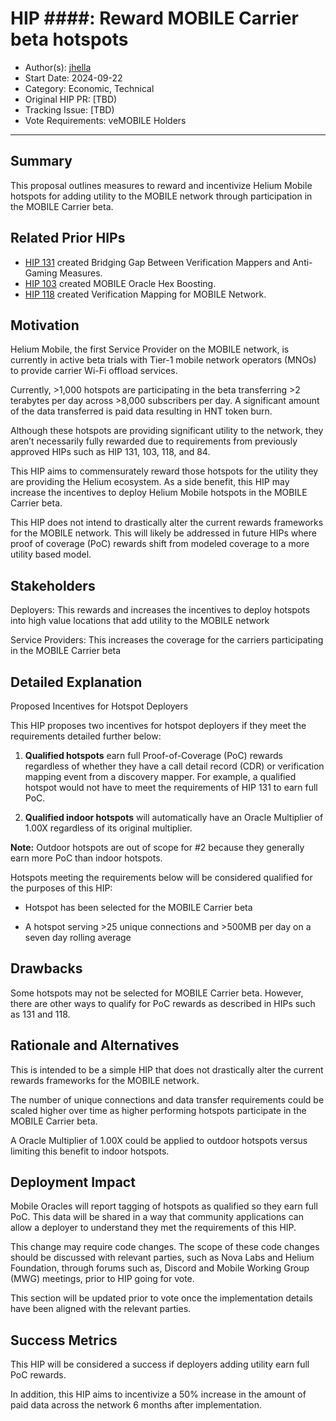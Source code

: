 # HIP ####: Reward MOBILE Carrier beta hotspots

- Author(s): [jhella](https://github.com/jhella)
- Start Date: 2024-09-22
- Category: Economic, Technical
- Original HIP PR: [TBD)
- Tracking Issue: [TBD)
- Vote Requirements: veMOBILE Holders

---

## Summary

This proposal outlines measures to reward and incentivize Helium Mobile hotspots for adding utility to the MOBILE network through participation in the MOBILE Carrier beta.

## Related Prior HIPs

- [HIP 131](https://github.com/helium/HIP/blob/main/0131-bridging-gap-between-verification-mappers-and-anti-gaming-measures.md) created  Bridging Gap Between Verification Mappers and Anti-Gaming Measures.
- [HIP 103](https://github.com/helium/HIP/blob/main/0103-oracle-hex-boosting.md) created MOBILE Oracle Hex Boosting.
- [HIP 118](https://github.com/helium/HIP/blob/main/0118-verification-mapping.md) created Verification Mapping for MOBILE Network.

## Motivation

Helium Mobile, the first Service Provider on the MOBILE network, is currently in active beta trials with Tier-1 mobile network operators (MNOs) to provide carrier Wi-Fi offload services.

Currently, >1,000 hotspots are participating in the beta transferring >2 terabytes per day across >8,000 subscribers per day.  A significant amount of the data transferred is paid data resulting in HNT token burn.

Although these hotspots are providing significant utility to the network, they aren’t necessarily fully rewarded due to requirements from previously approved HIPs such as HIP 131, 103, 118, and 84.

This HIP aims to commensurately reward those hotspots for the utility they are providing the Helium ecosystem.  As a side benefit, this HIP may increase the incentives to deploy Helium Mobile hotspots in the MOBILE Carrier beta.

This HIP does not intend to drastically alter the current rewards frameworks for the MOBILE network.  This will likely be addressed in future HIPs where proof of coverage (PoC) rewards shift from modeled coverage to a more utility based model. 

## Stakeholders

Deployers: This rewards and increases the incentives to deploy hotspots into high value locations that add utility to the MOBILE network

Service Providers: This increases the coverage for the carriers participating in the MOBILE Carrier beta

## Detailed Explanation

Proposed Incentives for Hotspot Deployers

This HIP proposes two incentives for hotspot deployers if they meet the requirements detailed further below:

1. **Qualified hotspots** earn full Proof-of-Coverage (PoC) rewards regardless of whether they have a call detail record (CDR) or verification mapping event from a discovery mapper.  For example, a qualified hotspot would not have to meet the requirements of HIP 131 to earn full PoC.

2. **Qualified indoor hotspots** will automatically have an Oracle Multiplier of 1.00X regardless of its original multiplier.  

**Note:** Outdoor hotspots are out of scope for #2 because they generally earn more PoC than indoor hotspots.

Hotspots meeting the requirements below will be considered qualified for the purposes of this HIP:

- Hotspot has been selected for the MOBILE Carrier beta

- A hotspot serving >25 unique connections and >500MB per day on a seven day rolling average

## Drawbacks

Some hotspots may not be selected for MOBILE Carrier beta.  However, there are other ways to qualify for PoC rewards as described in HIPs such as 131 and 118.

## Rationale and Alternatives

This is intended to be a simple HIP that does not drastically alter the current rewards frameworks for the MOBILE network.

The number of unique connections and data transfer requirements could be scaled higher over time as higher performing hotspots participate in the MOBILE Carrier beta.

A Oracle Multiplier of 1.00X could be applied to outdoor hotspots versus limiting this benefit to indoor hotspots.

## Deployment Impact

Mobile Oracles will report tagging of hotspots as qualified so they earn full PoC.  This data will be shared in a way that community applications can allow a deployer to understand they met the requirements of this HIP.

This change may require code changes.  The scope of these code changes should be discussed with relevant parties, such as Nova Labs and Helium Foundation, through forums such as, Discord and Mobile Working Group (MWG) meetings, prior to HIP going for vote.

This section will be updated prior to vote once the implementation details have been aligned with the relevant parties.

## Success Metrics

This HIP will be considered a success if deployers adding utility earn full PoC rewards.

In addition, this HIP aims to incentivize a 50% increase in the amount of paid data across the network 6 months after implementation.
